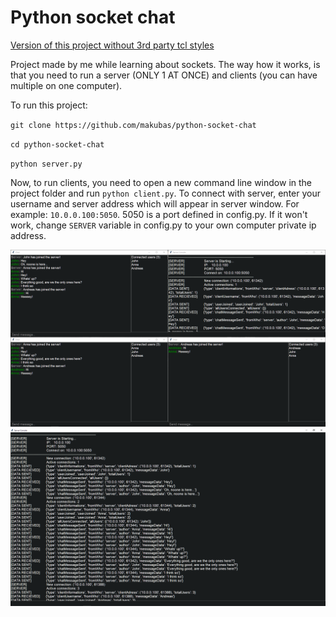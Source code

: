 # Python socket chat

[Version of this project without 3rd party tcl styles](https://github.com/makubas/python-scoket-chat-nostyles)

Project made by me while learning about sockets. The way how it works, is that you need to
run a server (ONLY 1 AT ONCE) and clients (you can have multiple on one computer). 

To run this project:

`git clone https://github.com/makubas/python-socket-chat`

`cd python-socket-chat`

`python server.py`

Now, to run clients, you need to open a new command line window in the project folder and 
run `python client.py`. To connect with server, enter your username and server address which
will appear in server window. For example: `10.0.0.100:5050`. 5050 is a port defined in config.py.
If it won't work, change `SERVER` variable in config.py to your own computer private ip address.

![Example chat window](https://github.com/makubas/python-socket-chat/blob/master/example_chat_windows.png?raw=true)
![Example server console](https://github.com/makubas/python-socket-chat/blob/master/example_server_console.png?raw=true)